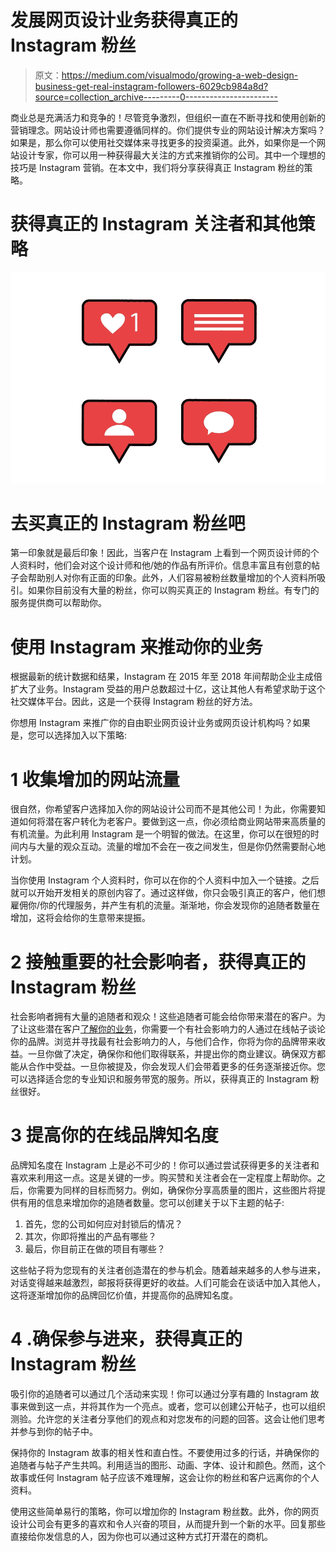 # 发展网页设计业务获得真正的 Instagram 粉丝

> 原文：<https://medium.com/visualmodo/growing-a-web-design-business-get-real-instagram-followers-6029cb984a8d?source=collection_archive---------0----------------------->

商业总是充满活力和竞争的！尽管竞争激烈，但组织一直在不断寻找和使用创新的营销理念。网站设计师也需要遵循同样的。你们提供专业的网站设计解决方案吗？如果是，那么你可以使用社交媒体来寻找更多的投资渠道。此外，如果你是一个网站设计专家，你可以用一种获得最大关注的方式来推销你的公司。其中一个理想的技巧是 Instagram 营销。在本文中，我们将分享获得真正 Instagram 粉丝的策略。

# 获得真正的 Instagram 关注者和其他策略

![](img/2a1b1f3b5e66619233a6cd7690947d33.png)

# 去买真正的 Instagram 粉丝吧

第一印象就是最后印象！因此，当客户在 Instagram 上看到一个网页设计师的个人资料时，他们会对这个设计师和他/她的作品有所评价。信息丰富且有创意的帖子会帮助别人对你有正面的印象。此外，人们容易被粉丝数量增加的个人资料所吸引。如果你目前没有大量的粉丝，你可以购买真正的 Instagram 粉丝。有专门的服务提供商可以帮助你。

# 使用 Instagram 来推动你的业务

根据最新的统计数据和结果，Instagram 在 2015 年至 2018 年间帮助企业主成倍扩大了业务。Instagram 受益的用户总数超过十亿，这让其他人有希望求助于这个社交媒体平台。因此，这是一个获得 Instagram 粉丝的好方法。

你想用 Instagram 来推广你的自由职业网页设计业务或网页设计机构吗？如果是，您可以选择加入以下策略:

# 1 收集增加的网站流量

很自然，你希望客户选择加入你的网站设计公司而不是其他公司！为此，你需要知道如何将潜在客户转化为老客户。要做到这一点，你必须给商业网站带来高质量的有机流量。为此利用 Instagram 是一个明智的做法。在这里，你可以在很短的时间内与大量的观众互动。流量的增加不会在一夜之间发生，但是你仍然需要耐心地计划。

当你使用 Instagram 个人资料时，你可以在你的个人资料中加入一个链接。之后就可以开始开发相关的原创内容了。通过这样做，你只会吸引真正的客户，他们想雇佣你/你的代理服务，并产生有机的流量。渐渐地，你会发现你的追随者数量在增加，这将会给你的生意带来提振。

# 2 接触重要的社会影响者，获得真正的 Instagram 粉丝

社会影响者拥有大量的追随者和观众！这些追随者可能会给你带来潜在的客户。为了让这些潜在客户[了解你的业务](https://visualmodo.com/5-common-ux-mistakes-in-web-design/)，你需要一个有社会影响力的人通过在线帖子谈论你的品牌。浏览并寻找最有社会影响力的人，与他们合作，你将为你的品牌带来收益。一旦你做了决定，确保你和他们取得联系，并提出你的商业建议。确保双方都能从合作中受益。一旦你被提及，你会发现人们会带着更多的任务逐渐接近你。您可以选择适合您的专业知识和服务带宽的服务。所以，获得真正的 Instagram 粉丝很好。

# 3 提高你的在线品牌知名度

品牌知名度在 Instagram 上是必不可少的！你可以通过尝试获得更多的关注者和喜欢来利用这一点。这是关键的一步。购买赞和关注者会在一定程度上帮助你。之后，你需要为同样的目标而努力。例如，确保你分享高质量的图片，这些图片将提供有用的信息来增加你的追随者数量。您可以创建关于以下主题的帖子:

1.  首先，您的公司如何应对封锁后的情况？
2.  其次，你即将推出的产品有哪些？
3.  最后，你目前正在做的项目有哪些？

这些帖子将为您现有的关注者创造潜在的参与机会。随着越来越多的人参与进来，对话变得越来越激烈，邮报将获得更好的收益。人们可能会在谈话中加入其他人，这将逐渐增加你的品牌回忆价值，并提高你的品牌知名度。

# 4 .确保参与进来，获得真正的 Instagram 粉丝

吸引你的追随者可以通过几个活动来实现！你可以通过分享有趣的 Instagram 故事来做到这一点，并将其作为一个亮点。或者，您可以创建公开帖子，也可以组织测验。允许您的关注者分享他们的观点和对您发布的问题的回答。这会让他们思考并参与到你的帖子中。

保持你的 Instagram 故事的相关性和直白性。不要使用过多的行话，并确保你的追随者与帖子产生共鸣。利用适当的图形、动画、字体、设计和颜色。然而，这个故事或任何 Instagram 帖子应该不难理解，这会让你的粉丝和客户远离你的个人资料。

使用这些简单易行的策略，你可以增加你的 Instagram 粉丝数。此外，你的网页设计公司会有更多的喜欢和令人兴奋的项目，从而提升到一个新的水平。回复那些直接给你发信息的人，因为你也可以通过这种方式打开潜在的商机。